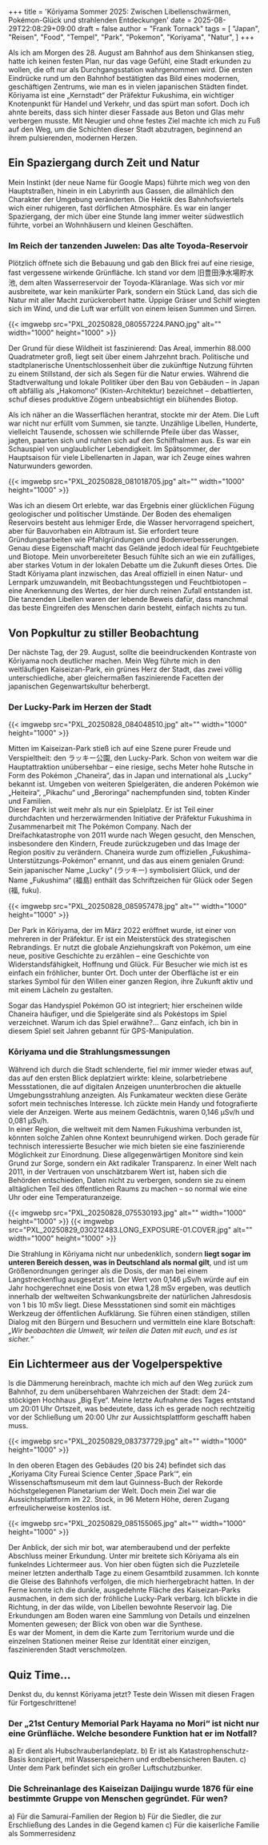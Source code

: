 +++
title = 'Kōriyama Sommer 2025: Zwischen Libellenschwärmen, Pokémon-Glück und strahlenden Entdeckungen'
date = 2025-08-29T22:08:29+09:00
draft = false
author = "Frank Tornack"
tags = [
    "Japan",
    "Reisen",
    "Food",
    "Tempel",
    "Park",
    "Pokemon",
    "Koriyama",
    "Natur",
]
+++

Als ich am Morgen des 28. August am Bahnhof aus dem Shinkansen stieg, hatte ich keinen festen Plan, nur das vage Gefühl, eine Stadt erkunden zu wollen, die oft nur als Durchgangsstation wahrgenommen wird. Die ersten Eindrücke rund um den Bahnhof bestätigten das Bild eines modernen, geschäftigen Zentrums, wie man es in vielen japanischen Städten findet. Kōriyama ist eine „Kernstadt“ der Präfektur Fukushima, ein wichtiger Knotenpunkt für Handel und Verkehr, und das spürt man sofort. Doch ich ahnte bereits, dass sich hinter dieser Fassade aus Beton und Glas mehr verbergen musste. Mit Neugier und ohne festes Ziel machte ich mich zu Fuß auf den Weg, um die Schichten dieser Stadt abzutragen, beginnend an ihrem pulsierenden, modernen Herzen.

## Ein Spaziergang durch Zeit und Natur
Mein Instinkt (der neue Name für Google Maps) führte mich weg von den Hauptstraßen, hinein in ein Labyrinth aus Gassen, die allmählich den Charakter der Umgebung veränderten. Die Hektik des Bahnhofsviertels wich einer ruhigeren, fast dörflichen Atmosphäre. Es war ein langer Spaziergang, der mich über eine Stunde lang immer weiter südwestlich führte, vorbei an Wohnhäusern und kleinen Geschäften.

### Im Reich der tanzenden Juwelen: Das alte Toyoda-Reservoir
Plötzlich öffnete sich die Bebauung und gab den Blick frei auf eine riesige, fast vergessene wirkende Grünfläche. Ich stand vor dem 旧豊田浄水場貯水池, dem alten Wasserreservoir der Toyoda-Kläranlage. Was sich vor mir ausbreitete, war kein manikürter Park, sondern ein Stück Land, das sich die Natur mit aller Macht zurückerobert hatte. Üppige Gräser und Schilf wiegten sich im Wind, und die Luft war erfüllt von einem leisen Summen und Sirren.

{{< imgwebp src="PXL_20250828_080557224.PANO.jpg" alt="" width="1000" height="1000" >}}

Der Grund für diese Wildheit ist faszinierend: Das Areal, immerhin 88.000 Quadratmeter groß, liegt seit über einem Jahrzehnt brach. Politische und stadtplanerische Unentschlossenheit über die zukünftige Nutzung führten zu einem Stillstand, der sich als Segen für die Natur erwies. Während die Stadtverwaltung und lokale Politiker über den Bau von Gebäuden – in Japan oft abfällig als „Hakomono“ (Kisten-Architektur) bezeichnet – debattierten, schuf dieses produktive Zögern unbeabsichtigt ein blühendes Biotop.

Als ich näher an die Wasserflächen herantrat, stockte mir der Atem. Die Luft war nicht nur erfüllt vom Summen, sie tanzte. Unzählige Libellen, Hunderte, vielleicht Tausende, schossen wie schillernde Pfeile über das Wasser, jagten, paarten sich und ruhten sich auf den Schilfhalmen aus. Es war ein Schauspiel von unglaublicher Lebendigkeit. Im Spätsommer, der Hauptsaison für viele Libellenarten in Japan, war ich Zeuge eines wahren Naturwunders geworden.

{{< imgwebp src="PXL_20250828_081018705.jpg" alt="" width="1000" height="1000" >}}

Was ich an diesem Ort erlebte, war das Ergebnis einer glücklichen Fügung geologischer und politischer Umstände. Der Boden des ehemaligen Reservoirs besteht aus lehmiger Erde, die Wasser hervorragend speichert, aber für Bauvorhaben ein Albtraum ist. Sie erfordert teure Gründungsarbeiten wie Pfahlgründungen und Bodenverbesserungen. Genau diese Eigenschaft macht das Gelände jedoch ideal für Feuchtgebiete und Biotope. Mein unvorbereiteter Besuch fühlte sich an wie ein zufälliges, aber starkes Votum in der lokalen Debatte um die Zukunft dieses Ortes. Die Stadt Kōriyama plant inzwischen, das Areal offiziell in einen Natur- und Lernpark umzuwandeln, mit Beobachtungsstegen und Feuchtbiotopen – eine Anerkennung des Wertes, der hier durch reinen Zufall entstanden ist. Die tanzenden Libellen waren der lebende Beweis dafür, dass manchmal das beste Eingreifen des Menschen darin besteht, einfach nichts zu tun.

## Von Popkultur zu stiller Beobachtung
Der nächste Tag, der 29. August, sollte die beeindruckenden Kontraste von Kōriyama noch deutlicher machen. Mein Weg führte mich in den weitläufigen Kaiseizan-Park, ein grünes Herz der Stadt, das zwei völlig unterschiedliche, aber gleichermaßen faszinierende Facetten der japanischen Gegenwartskultur beherbergt.

### Der Lucky-Park im Herzen der Stadt

{{< imgwebp src="PXL_20250828_084048510.jpg" alt="" width="1000" height="1000" >}}

Mitten im Kaiseizan-Park stieß ich auf eine Szene purer Freude und Verspieltheit: den ラッキー公園, den Lucky-Park. Schon von weitem war die Hauptattraktion unübersehbar – eine riesige, sechs Meter hohe Rutsche in Form des Pokémon „Chaneira“, das in Japan und international als „Lucky“ bekannt ist. Umgeben von weiteren Spielgeräten, die anderen Pokémon wie „Heiteira“, „Pikachu“ und „Beroringa“ nachempfunden sind, tobten Kinder und Familien.  
Dieser Park ist weit mehr als nur ein Spielplatz. Er ist Teil einer durchdachten und herzerwärmenden Initiative der Präfektur Fukushima in Zusammenarbeit mit The Pokémon Company. Nach der Dreifachkatastrophe von 2011 wurde nach Wegen gesucht, den Menschen, insbesondere den Kindern, Freude zurückzugeben und das Image der Region positiv zu verändern. Chaneira wurde zum offiziellen „Fukushima-Unterstützungs-Pokémon“ ernannt, und das aus einem genialen Grund: Sein japanischer Name „Lucky“ (ラッキー) symbolisiert Glück, und der Name „Fukushima“ (福島) enthält das Schriftzeichen für Glück oder Segen (福, fuku).

{{< imgwebp src="PXL_20250828_085957478.jpg" alt="" width="1000" height="1000" >}}

Der Park in Kōriyama, der im März 2022 eröffnet wurde, ist einer von mehreren in der Präfektur. Er ist ein Meisterstück des strategischen Rebrandings. Er nutzt die globale Anziehungskraft von Pokémon, um eine neue, positive Geschichte zu erzählen – eine Geschichte von Widerstandsfähigkeit, Hoffnung und Glück. Für Besucher wie mich ist es einfach ein fröhlicher, bunter Ort. Doch unter der Oberfläche ist er ein starkes Symbol für den Willen einer ganzen Region, ihre Zukunft aktiv und mit einem Lächeln zu gestalten.

Sogar das Handyspiel Pokémon GO ist integriert; hier erscheinen wilde Chaneira häufiger, und die Spielgeräte sind als Pokéstops im Spiel verzeichnet. Warum ich das Spiel erwähne?... Ganz einfach, ich bin in diesem Spiel seit Jahren gebannt für GPS-Manipulation.

### Kōriyama und die Strahlungsmessungen
Während ich durch die Stadt schlenderte, fiel mir immer wieder etwas auf, das auf den ersten Blick deplatziert wirkte: kleine, solarbetriebene Messstationen, die auf digitalen Anzeigen ununterbrochen die aktuelle Umgebungsstrahlung anzeigten. Als Funkamateur weckten diese Geräte sofort mein technisches Interesse. Ich zückte mein Handy und fotografierte viele der Anzeigen. Werte aus meinem Gedächtnis, waren 0,146 µSv/h und 0,081 µSv/h.  
In einer Region, die weltweit mit dem Namen Fukushima verbunden ist, könnten solche Zahlen ohne Kontext beunruhigend wirken. Doch gerade für technisch interessierte Besucher wie mich bieten sie eine faszinierende Möglichkeit zur Einordnung. Diese allgegenwärtigen Monitore sind kein Grund zur Sorge, sondern ein Akt radikaler Transparenz. In einer Welt nach 2011, in der Vertrauen von unschätzbarem Wert ist, haben sich die Behörden entschieden, Daten nicht zu verbergen, sondern sie zu einem alltäglichen Teil des öffentlichen Raums zu machen – so normal wie eine Uhr oder eine Temperaturanzeige.

{{< imgwebp src="PXL_20250828_075530193.jpg" alt="" width="1000" height="1000" >}}
{{< imgwebp src="PXL_20250829_030212483.LONG_EXPOSURE-01.COVER.jpg" alt="" width="1000" height="1000" >}}

Die Strahlung in Kōriyama nicht nur unbedenklich, sondern **liegt sogar im unteren Bereich dessen, was in Deutschland als normal gilt**, und ist um Größenordnungen geringer als die Dosis, der man bei einem Langstreckenflug ausgesetzt ist. Der Wert von 0,146 µSv/h würde auf ein Jahr hochgerechnet eine Dosis von etwa 1,28 mSv ergeben, was deutlich innerhalb der weltweiten Schwankungsbreite der natürlichen Jahresdosis von 1 bis 10 mSv liegt. Diese Messstationen sind somit ein mächtiges Werkzeug der öffentlichen Aufklärung. Sie führen einen ständigen, stillen Dialog mit den Bürgern und Besuchern und vermitteln eine klare Botschaft: *„Wir beobachten die Umwelt, wir teilen die Daten mit euch, und es ist sicher.“*

## Ein Lichtermeer aus der Vogelperspektive
ls die Dämmerung hereinbrach, machte ich mich auf den Weg zurück zum Bahnhof, zu dem unübersehbaren Wahrzeichen der Stadt: dem 24-stöckigen Hochhaus „Big Eye“. Meine letzte Aufnahme des Tages entstand um 20:01 Uhr Ortszeit, was bedeutete, dass ich es gerade noch rechtzeitig vor der Schließung um 20:00 Uhr zur Aussichtsplattform geschafft haben muss.

{{< imgwebp src="PXL_20250829_083737729.jpg" alt="" width="1000" height="1000" >}}

In den oberen Etagen des Gebäudes (20 bis 24) befindet sich das „Koriyama City Fureai Science Center ‚Space Park‘“, ein Wissenschaftsmuseum mit dem laut Guinness-Buch der Rekorde höchstgelegenen Planetarium der Welt. Doch mein Ziel war die Aussichtsplattform im 22. Stock, in 96 Metern Höhe, deren Zugang erfreulicherweise kostenlos ist.

{{< imgwebp src="PXL_20250829_085155065.jpg" alt="" width="1000" height="1000" >}}

Der Anblick, der sich mir bot, war atemberaubend und der perfekte Abschluss meiner Erkundung. Unter mir breitete sich Kōriyama als ein funkelndes Lichtermeer aus. Von hier oben fügten sich die Puzzleteile meiner letzten anderthalb Tage zu einem Gesamtbild zusammen. Ich konnte die Gleise des Bahnhofs verfolgen, die mich hierhergebracht hatten. In der Ferne konnte ich die dunkle, ausgedehnte Fläche des Kaiseizan-Parks ausmachen, in dem sich der fröhliche Lucky-Park verbarg. Ich blickte in die Richtung, in der das wilde, von Libellen bewohnte Reservoir lag. Die Erkundungen am Boden waren eine Sammlung von Details und einzelnen Momenten gewesen; der Blick von oben war die Synthese.  
Es war der Moment, in dem die Karte zum Territorium wurde und die einzelnen Stationen meiner Reise zur Identität einer einzigen, faszinierenden Stadt verschmolzen.

## Quiz Time...
Denkst du, du kennst Kōriyama jetzt? Teste dein Wissen mit diesen Fragen für Fortgeschrittene!

### Der „21st Century Memorial Park Hayama no Mori“ ist nicht nur eine Grünfläche. Welche besondere Funktion hat er im Notfall?
a) Er dient als Hubschrauberlandeplatz.
b) Er ist als Katastrophenschutz-Basis konzipiert, mit Wasserspeichern und erdbebensicheren Bauten.
c) Unter dem Park befindet sich ein großer Luftschutzbunker.

### Die Schreinanlage des Kaiseizan Daijingu wurde 1876 für eine bestimmte Gruppe von Menschen gegründet. Für wen?
a) Für die Samurai-Familien der Region
b) Für die Siedler, die zur Erschließung des Landes in die Gegend kamen
c) Für die kaiserliche Familie als Sommerresidenz
